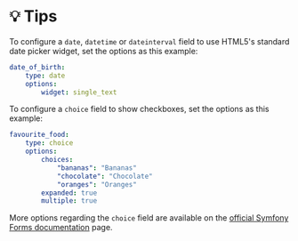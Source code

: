 💡 Tips
======

To configure a `date`, `datetime` or `dateinterval` field to use HTML5's standard date picker widget, set the options as this example:

```yaml
date_of_birth:
    type: date
    options:
        widget: single_text
```

To configure a `choice` field to show checkboxes, set the options as this example:

```yaml
favourite_food:
    type: choice
    options:
        choices:
            "bananas": "Bananas"
            "chocolate": "Chocolate"
            "oranges": "Oranges"
        expanded: true
        multiple: true
```

More options regarding the `choice` field are available on the [official Symfony Forms documentation](https://symfony.com/doc/current/reference/forms/types/choice.html#select-tag-checkboxes-or-radio-buttons) page.
